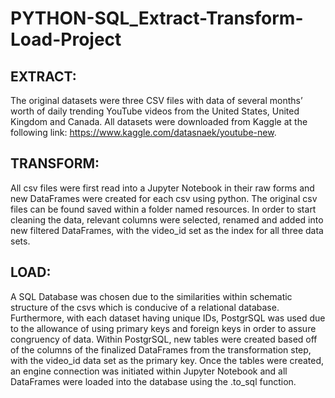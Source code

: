 # PYTHON-SQL_Extract-Transform-Load-Project

## EXTRACT:
The original datasets were three CSV files with data of several months’ worth of daily trending YouTube videos from the United States, United Kingdom and Canada. All datasets were downloaded from Kaggle at the following link: https://www.kaggle.com/datasnaek/youtube-new.
## TRANSFORM:
All csv files were first read into a Jupyter Notebook in their raw forms and new DataFrames were created for each csv using python. The original csv files can be found saved within a folder named resources. In order to start cleaning the data, relevant columns were selected, renamed and added into new filtered DataFrames, with the video_id set as the index for all three data sets. 
## LOAD:
A SQL Database was chosen due to the similarities within schematic structure of the csvs which is conducive of a relational database. Furthermore, with each dataset having unique IDs, PostgrSQL was used due to the allowance of using primary keys and foreign keys in order to assure congruency of data. Within PostgrSQL, new tables were created based off of the columns of the finalized DataFrames from the transformation step, with the video_id data set as the primary key. Once the tables were created,  an engine connection was initiated within Jupyter Notebook and all DataFrames were loaded into the database using the .to_sql function. 

